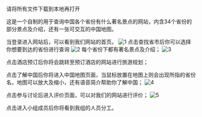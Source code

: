 请将所有文件下载到本地再打开

这是一个自制的用于查询中国各个省份有什么著名景点的网站，内含34个省份的部分景点及介绍，还有一张可交互的中国地图。

当登录进入网站后，可以看到我们网站的首页。
![1](https://github.com/user-attachments/assets/f27145ed-371e-4ecc-8c45-af561b8837f7)
点击查找省市后你可以选择你想要到达的省份进行查询
![2](https://github.com/user-attachments/assets/445b8ccc-11b8-4816-862a-df377e9a6a58)
每个省份下都有著名景点及介绍；
![3](https://github.com/user-attachments/assets/600e5d4c-cfcd-4329-a34f-c870ce731ab3)

点击酒店预订后你将会跳转至预订酒店的网站进行旅游规划；


点击了解中国后你将进入中国地图页面，当鼠标放置在地图上则会出现所指的省份名，地图可以放大及缩小，还有语音简介帮助你了解中国；
![4](https://github.com/user-attachments/assets/abc19a00-08f0-4950-b540-54902a3454c6)

点击参与讨论后进入评价页面，可以对我们的网站进行评价；
![5](https://github.com/user-attachments/assets/ede55699-428d-4e7a-853d-7f88375d2147)

点击进入小组成员后你将看到我组的人员分工。


